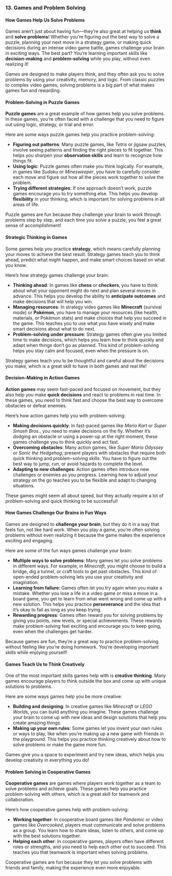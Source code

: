 ### 13. **Games and Problem Solving**

#### How Games Help Us Solve Problems
Games aren’t just about having fun—they’re also great at helping us **think** and **solve problems**! Whether you’re figuring out the best way to solve a puzzle, planning your next move in a strategy game, or making quick decisions during an intense video game battle, games challenge your brain in exciting ways. The best part? You’re learning important skills like **decision-making** and **problem-solving** while you play, without even realizing it!

Games are designed to make players think, and they often ask you to solve problems by using your creativity, memory, and logic. From classic puzzles to complex video games, solving problems is a big part of what makes games fun and rewarding.

#### Problem-Solving in Puzzle Games
**Puzzle games** are a great example of how games help you solve problems. In these games, you’re often faced with a challenge that you need to figure out using logic, strategy, or trial and error.

Here are some ways puzzle games help you practice problem-solving:
- **Figuring out patterns**: Many puzzle games, like *Tetris* or jigsaw puzzles, involve seeing patterns and finding the right pieces to fit together. This helps you sharpen your **observation skills** and learn to recognize how things fit.
- **Using logic**: Puzzle games often make you think logically. For example, in games like *Sudoku* or *Minesweeper*, you have to carefully consider each move and figure out how all the pieces work together to solve the problem.
- **Trying different strategies**: If one approach doesn’t work, puzzle games encourage you to try something else. This helps you develop **flexibility** in your thinking, which is important for solving problems in all areas of life.

Puzzle games are fun because they challenge your brain to work through problems step by step, and each time you solve a puzzle, you feel a great sense of accomplishment!

#### Strategic Thinking in Games
Some games help you practice **strategy**, which means carefully planning your moves to achieve the best result. Strategy games teach you to think ahead, predict what might happen, and make smart choices based on what you know.

Here’s how strategy games challenge your brain:
- **Thinking ahead**: In games like **chess** or **checkers**, you have to think about what your opponent might do next and plan several moves in advance. This helps you develop the ability to **anticipate outcomes** and make decisions that will help you win.
- **Managing resources**: In strategy video games like **Minecraft** (survival mode) or **Pokémon**, you have to manage your resources (like health, materials, or Pokémon stats) and make choices that help you succeed in the game. This teaches you to use what you have wisely and make smart decisions about what to do next.
- **Problem-solving under pressure**: Strategy games often give you limited time to make decisions, which helps you learn how to think quickly and adapt when things don’t go as planned. This kind of problem-solving helps you stay calm and focused, even when the pressure is on.

Strategy games teach you to be thoughtful and careful about the decisions you make, which is a great skill to have in both games and real life!

#### Decision-Making in Action Games
**Action games** may seem fast-paced and focused on movement, but they also help you make **quick decisions** and react to problems in real time. In these games, you need to think fast and choose the best way to overcome obstacles or defeat enemies.

Here’s how action games help you with problem-solving:
- **Making decisions quickly**: In fast-paced games like *Mario Kart* or *Super Smash Bros.*, you need to make decisions on the fly. Whether it’s dodging an obstacle or using a power-up at the right moment, these games challenge you to think quickly and act fast.
- **Overcoming obstacles**: Many action games, like *Super Mario Odyssey* or *Sonic the Hedgehog*, present players with obstacles that require both quick thinking and problem-solving skills. You have to figure out the best way to jump, run, or avoid hazards to complete the level.
- **Adapting to new challenges**: Action games often introduce new challenges or enemies as you progress. Learning how to adjust your strategy on the go teaches you to be flexible and adapt to changing situations.

These games might seem all about speed, but they actually require a lot of problem-solving and quick thinking to be successful!

#### How Games Challenge Our Brains in Fun Ways
Games are designed to **challenge your brain**, but they do it in a way that feels fun, not like hard work. When you play a game, you’re often solving problems without even realizing it because the game makes the experience exciting and engaging.

Here are some of the fun ways games challenge your brain:
- **Multiple ways to solve problems**: Many games let you solve problems in different ways. For example, in *Minecraft*, you might choose to build a bridge, dig a tunnel, or craft tools to get past obstacles. This kind of open-ended problem-solving lets you use your creativity and imagination.
- **Learning from failure**: Games often let you try again when you make a mistake. Whether you lose a life in a video game or miss a move in a board game, you get to learn from what went wrong and come up with a new solution. This helps you practice **perseverance** and the idea that it’s okay to fail as long as you keep trying.
- **Rewarding progress**: Games often reward you for solving problems by giving you points, new levels, or special achievements. These rewards make problem-solving feel exciting and encourage you to keep going, even when the challenges get harder.

Because games are fun, they’re a great way to practice problem-solving without feeling like you’re doing homework. You’re developing important skills while enjoying yourself!

#### Games Teach Us to Think Creatively
One of the most important skills games help with is **creative thinking**. Many games encourage players to think outside the box and come up with unique solutions to problems.

Here are some ways games help you be more creative:
- **Building and designing**: In creative games like *Minecraft* or *LEGO Worlds*, you can build anything you imagine. These games challenge your brain to come up with new ideas and design solutions that help you create amazing things.
- **Making up your own rules**: Some games let you invent your own rules or ways to play, like when you’re making up a new game with friends in the playground. This helps you practice thinking creatively about how to solve problems or make the game more fun.

Games give you a space to experiment and try new ideas, which helps you develop creativity in everything you do!

#### Problem Solving in Cooperative Games
**Cooperative games** are games where players work together as a team to solve problems and achieve goals. These games help you practice problem-solving with others, which is a great skill for teamwork and collaboration.

Here’s how cooperative games help with problem-solving:
- **Working together**: In cooperative board games like *Pandemic* or video games like *Overcooked*, players must communicate and solve problems as a group. You learn how to share ideas, listen to others, and come up with the best solutions together.
- **Helping each other**: In cooperative games, players often have different roles or strengths, and you need to help each other out to succeed. This teaches you that teamwork is important when solving problems.

Cooperative games are fun because they let you solve problems with friends and family, making the experience even more enjoyable.